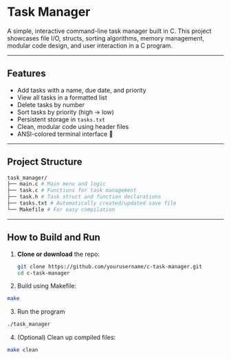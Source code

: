 # Task Manager

A simple, interactive command-line task manager built in C. This project showcases file I/O, structs, sorting algorithms, memory management, modular code design, and user interaction in a C program.

---

## Features

- Add tasks with a name, due date, and priority
- View all tasks in a formatted list
- Delete tasks by number
- Sort tasks by priority (high → low)
- Persistent storage in `tasks.txt`
- Clean, modular code using header files
- ANSI-colored terminal interface 🎨

---

## Project Structure
  ```bash
  task_manager/
  ├── main.c # Main menu and logic
  ├── task.c # Functions for task management
  ├── task.h # Task struct and function declarations
  ├── tasks.txt # Automatically created/updated save file
  └── Makefile # For easy compilation
  ```

---

## How to Build and Run

1. **Clone or download** the repo:
   ```bash
   git clone https://github.com/yourusername/c-task-manager.git
   cd c-task-manager
   ```
2. Build using Makefile:
  ```bash 
  make
  ```
3. Run the program
  ```bash
  ./task_manager
  ```
4. (Optional) Clean up compiled files:
  ```bash
  make clean
  ```




